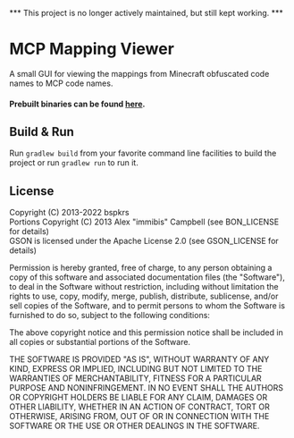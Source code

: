 *** This project is no longer actively maintained, but still kept working. ***

# MCP Mapping Viewer

A small GUI for viewing the mappings from Minecraft obfuscated code names to MCP code names.

#### Prebuilt binaries can be found [here](https://github.com/obsidian-client/mcp-mapping-viewer/releases).

## Build & Run

Run `gradlew build` from your favorite command line facilities to build the project or
run `gradlew run` to run it.

## License

Copyright (C) 2013-2022 bspkrs<br/>
Portions Copyright (C) 2013 Alex "immibis" Campbell (see BON_LICENSE for details)<br/>
GSON is licensed under the Apache License 2.0 (see GSON_LICENSE for details)

Permission is hereby granted, free of charge, to any person obtaining a copy of this software and associated documentation files (the "Software"), to deal in the Software without restriction, including without limitation the rights to use, copy, modify, merge, publish, distribute, sublicense, and/or sell copies of the Software, and to permit persons to whom the Software is furnished to do so, subject to the following conditions:

The above copyright notice and this permission notice shall be included in all copies or substantial portions of the Software.

THE SOFTWARE IS PROVIDED "AS IS", WITHOUT WARRANTY OF ANY KIND, EXPRESS OR IMPLIED, INCLUDING BUT NOT LIMITED TO THE WARRANTIES OF MERCHANTABILITY, FITNESS FOR A PARTICULAR PURPOSE AND NONINFRINGEMENT. IN NO EVENT SHALL THE AUTHORS OR COPYRIGHT HOLDERS BE LIABLE FOR ANY CLAIM, DAMAGES OR OTHER LIABILITY, WHETHER IN AN ACTION OF CONTRACT, TORT OR OTHERWISE, ARISING FROM, OUT OF OR IN CONNECTION WITH THE SOFTWARE OR THE USE OR OTHER DEALINGS IN THE SOFTWARE.

